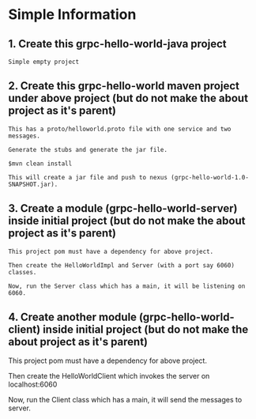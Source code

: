 # Simple Information

## 1. Create this grpc-hello-world-java project

    Simple empty project

## 2. Create this grpc-hello-world maven project under above project (but do not make the about project as it's parent)

    This has a proto/helloworld.proto file with one service and two messages.

    Generate the stubs and generate the jar file.

    $mvn clean install

    This will create a jar file and push to nexus (grpc-hello-world-1.0-SNAPSHOT.jar).

## 3. Create a module (grpc-hello-world-server) inside initial project (but do not make the about project as it's parent)

    This project pom must have a dependency for above project.

    Then create the HelloWorldImpl and Server (with a port say 6060) classes.

    Now, run the Server class which has a main, it will be listening on 6060.

## 4. Create another module (grpc-hello-world-client) inside initial project (but do not make the about project as it's parent)

   This project pom must have a dependency for above project.

   Then create the HelloWorldClient which invokes the server on localhost:6060

   Now, run the Client class which has a main, it will send the messages to server.